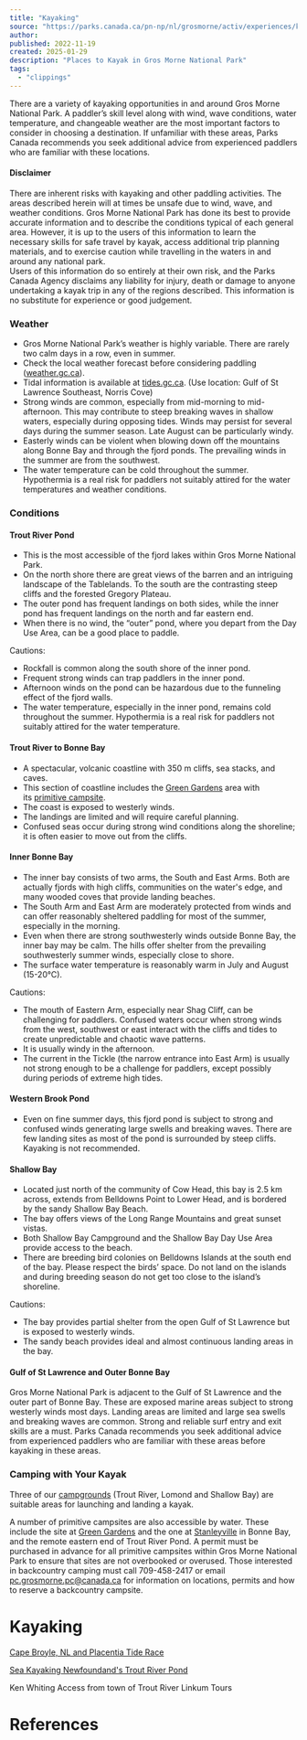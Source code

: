 ```yaml
---
title: "Kayaking"
source: "https://parks.canada.ca/pn-np/nl/grosmorne/activ/experiences/kayak"
author:
published: 2022-11-19
created: 2025-01-29
description: "Places to Kayak in Gros Morne National Park"
tags:
  - "clippings"
---
```

There are a variety of kayaking opportunities in and around Gros Morne National Park. A paddler’s skill level along with wind, wave conditions, water temperature, and changeable weather are the most important factors to consider in choosing a destination. If unfamiliar with these areas, Parks Canada recommends you seek additional advice from experienced paddlers who are familiar with these locations.

#### Disclaimer

There are inherent risks with kayaking and other paddling activities. The areas described herein will at times be unsafe due to wind, wave, and weather conditions. Gros Morne National Park has done its best to provide accurate information and to describe the conditions typical of each general area. However, it is up to the users of this information to learn the necessary skills for safe travel by kayak, access additional trip planning materials, and to exercise caution while travelling in the waters in and around any national park.  
Users of this information do so entirely at their own risk, and the Parks Canada Agency disclaims any liability for injury, death or damage to anyone undertaking a kayak trip in any of the regions described. This information is no substitute for experience or good judgement.

### Weather

- Gros Morne National Park’s weather is highly variable. There are rarely two calm days in a row, even in summer.
- Check the local weather forecast before considering paddling ([weather.gc.ca](http://www.weather.gc.ca/)).
- Tidal information is available at [tides.gc.ca](http://www.tides.gc.ca/). (Use location: Gulf of St Lawrence Southeast, Norris Cove)
- Strong winds are common, especially from mid-morning to mid-afternoon. This may contribute to steep breaking waves in shallow waters, especially during opposing tides. Winds may persist for several days during the summer season. Late August can be particularly windy.
- Easterly winds can be violent when blowing down off the mountains along Bonne Bay and through the fjord ponds. The prevailing winds in the summer are from the southwest.
- The water temperature can be cold throughout the summer. Hypothermia is a real risk for paddlers not suitably attired for the water temperatures and weather conditions.

### Conditions

#### Trout River Pond

- This is the most accessible of the fjord lakes within Gros Morne National Park.
- On the north shore there are great views of the barren and an intriguing landscape of the Tablelands. To the south are the contrasting steep cliffs and the forested Gregory Plateau.
- The outer pond has frequent landings on both sides, while the inner pond has frequent landings on the north and far eastern end.
- When there is no wind, the “outer” pond, where you depart from the Day Use Area, can be a good place to paddle.

Cautions:

- Rockfall is common along the south shore of the inner pond.
- Frequent strong winds can trap paddlers in the inner pond.
- Afternoon winds on the pond can be hazardous due to the funneling effect of the fjord walls.
- The water temperature, especially in the inner pond, remains cold throughout the summer. Hypothermia is a real risk for paddlers not suitably attired for the water temperature.

#### Trout River to Bonne Bay

- A spectacular, volcanic coastline with 350 m cliffs, sea stacks, and caves.
- This section of coastline includes the [Green Gardens](https://parks.canada.ca/pn-np/nl/grosmorne/activ/experiences/randonnee-hiking/gg "Green Gardens") area with its [primitive campsite](https://parks.canada.ca/pn-np/nl/grosmorne/activ/experiences/randonnee-hiking/gg#a03 "primitive campsites").
- The coast is exposed to westerly winds.
- The landings are limited and will require careful planning.
- Confused seas occur during strong wind conditions along the shoreline; it is often easier to move out from the cliffs.

#### Inner Bonne Bay

- The inner bay consists of two arms, the South and East Arms. Both are actually fjords with high cliffs, communities on the water's edge, and many wooded coves that provide landing beaches.
- The South Arm and East Arm are moderately protected from winds and can offer reasonably sheltered paddling for most of the summer, especially in the morning.
- Even when there are strong southwesterly winds outside Bonne Bay, the inner bay may be calm. The hills offer shelter from the prevailing southwesterly summer winds, especially close to shore.
- The surface water temperature is reasonably warm in July and August (15-20°C).

Cautions:

- The mouth of Eastern Arm, especially near Shag Cliff, can be challenging for paddlers. Confused waters occur when strong winds from the west, southwest or east interact with the cliffs and tides to create unpredictable and chaotic wave patterns.
- It is usually windy in the afternoon.
- The current in the Tickle (the narrow entrance into East Arm) is usually not strong enough to be a challenge for paddlers, except possibly during periods of extreme high tides.

#### Western Brook Pond

- Even on fine summer days, this fjord pond is subject to strong and confused winds generating large swells and breaking waves. There are few landing sites as most of the pond is surrounded by steep cliffs. Kayaking is not recommended.

#### Shallow Bay

- Located just north of the community of Cow Head, this bay is 2.5 km across, extends from Belldowns Point to Lower Head, and is bordered by the sandy Shallow Bay Beach.
- The bay offers views of the Long Range Mountains and great sunset vistas.
- Both Shallow Bay Campground and the Shallow Bay Day Use Area provide access to the beach.
- There are breeding bird colonies on Belldowns Islands at the south end of the bay. Please respect the birds’ space. Do not land on the islands and during breeding season do not get too close to the island’s shoreline.

Cautions:

- The bay provides partial shelter from the open Gulf of St Lawrence but is exposed to westerly winds.
- The sandy beach provides ideal and almost continuous landing areas in the bay.

#### Gulf of St Lawrence and Outer Bonne Bay

Gros Morne National Park is adjacent to the Gulf of St Lawrence and the outer part of Bonne Bay. These are exposed marine areas subject to strong westerly winds most days. Landing areas are limited and large sea swells and breaking waves are common. Strong and reliable surf entry and exit skills are a must. Parks Canada recommends you seek additional advice from experienced paddlers who are familiar with these areas before kayaking in these areas.

### Camping with Your Kayak

Three of our [campgrounds](https://parks.canada.ca/pn-np/nl/grosmorne/activ/camping "campgrounds") (Trout River, Lomond and Shallow Bay) are suitable areas for launching and landing a kayak.

A number of primitive campsites are also accessible by water. These include the site at [Green Gardens](https://parks.canada.ca/pn-np/nl/grosmorne/activ/experiences/randonnee-hiking/gg "Green Gardens") and the one at [Stanleyville](https://parks.canada.ca/pn-np/nl/grosmorne/activ/experiences/randonnee-hiking#e "Stanleyville") in Bonne Bay, and the remote eastern end of Trout River Pond. A permit must be purchased in advance for all primitive campsites within Gros Morne National Park to ensure that sites are not overbooked or overused. Those interested in backcountry camping must call 709-458-2417 or email [pc.grosmorne.pc@canada.ca](https://parks.canada.ca/pn-np/nl/grosmorne/activ/experiences/) for information on locations, permits and how to reserve a backcountry campsite.
# Kayaking

[Cape Broyle, NL and Placentia Tide Race](https://www.youtube.com/watch?v=YLykollZydY)

[Sea Kayaking Newfoundand's Trout River Pond](https://www.youtube.com/watch?v=YHTiLg2d_o8)

Ken Whiting
Access from town of Trout River
Linkum Tours

# References
